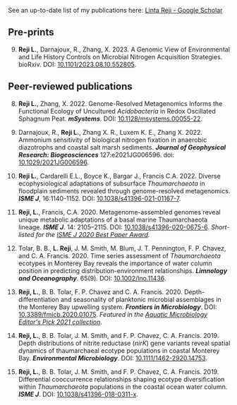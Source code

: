 See an up-to-date list of my publications here: [Linta Reji - Google Scholar](https://scholar.google.com/citations?user=C1DNmagAAAAJ&hl=en)


## Pre-prints

9. **Reji L.**, Darnajoux, R., Zhang, X. 2023. A Genomic View of Environmental and Life History Controls on Microbial Nitrogen Acquisition Strategies. bioRxiv. DOI: [10.1101/2023.08.10.552805](https://doi.org/10.1101/2023.08.10.552805).


## Peer-reviewed publications

8. **Reji L.**, Zhang, X. 2022. Genome-Resolved Metagenomics Informs the Functional Ecology of Uncultured *Acidobacteria* in Redox Oscillated Sphagnum Peat. **_mSystems_**. DOI: [10.1128/msystems.00055-22](https://doi.org/10.1128/msystems.00055-22).

7. Darnajoux, R., **Reji L.**, Zhang X. R., Luxem K. E., Zhang X. 2022. Ammonium sensitivity of biological nitrogen fixation in anaerobic diazotrophs and coastal salt marsh sediments. **_Journal of Geophysical Research: Biogeosciences_** 127:e2021JG006596. doi: [10.1029/2021JG006596](https://doi.org/10.1029/2021JG006596).

6. **Reji L.**, Cardarelli E.L., Boyce K., Bargar J., Francis C.A. 2022. Diverse ecophysiological adaptations of subsurface *Thaumarchaeota* in floodplain sediments revealed through genome-resolved metagenomics. **_ISME J_**, 16:1140-1152. DOI: [10.1038/s41396-021-01167-7](https://doi.org/10.1038/s41396-021-01167-7).

5. **Reji, L.**, Francis, C.A. 2020. Metagenome-assembled genomes reveal unique metabolic adaptations of a basal marine Thaumarchaeota lineage. **_ISME J_**. 14: 2105–2115. DOI: [10.1038/s41396-020-0675-6](https://doi.org/10.1038/s41396-020-0675-6).
*Short-listed for the [ISME J 2020 Best Paper Award](https://www.nature.com/collections/acidjaejdg).*

4. Tolar, B. B., **L. Reji**, J. M. Smith, M. Blum, J. T. Pennington, F. P. Chavez, and C. A. Francis. 2020. Time series assessment of *Thaumarchaeota* ecotypes in Monterey Bay reveals the importance of water column position in predicting distribution-environment
relationships. **_Limnology and Oceanography_**. 65(9). DOI: [10.1002/lno.11436](https://doi.org/10.1002/lno.11436).

3. **Reji, L.**, B. B. Tolar, F. P. Chavez and C. A. Francis. 2020. Depth-differentiation and seasonality of planktonic microbial assemblages in the Monterey Bay upwelling system. **_Frontiers in Microbiology_**. DOI: [10.3389/fmicb.2020.01075](https://doi.org/10.3389/fmicb.2020.01075).
*Featured in the [Aquatic Microbiology Editor's Pick 2021 collection](https://www.frontiersin.org/research-topics/22105/aquatic-microbiology-editors-pick-2021)*.

2. **Reji, L.**, B. B. Tolar, J. M. Smith, and F. P. Chavez, C. A. Francis. 2019. Depth distributions of nitrite reductase (*nirK*) gene variants reveal spatial dynamics of thaumarchaeal ecotype populations in coastal Monterey Bay. **_Environmental Microbiology_**. DOI: [10.1111/1462-2920.14753](https://doi.org/10.1111/1462-2920.14753).

1. **Reji, L.**, B. B. Tolar, J. M. Smith, and F. P. Chavez, C. A. Francis. 2019. Differential cooccurrence relationships shaping ecotype diversification within *Thaumarchaeota* populations in the coastal ocean water column. **_ISME J_**.
DOI: [10.1038/s41396-018-0311-x](https://doi.org/10.1038/s41396-018-0311-x).
